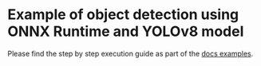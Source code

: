 # Example of object detection using ONNX Runtime and YOLOv8 model

Please find the step by step execution guide as part of the [docs examples](https://pipeless.ai/docs/v0/examples/onnx-yolo).
